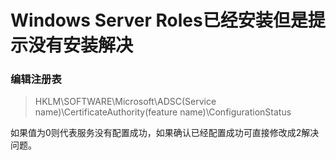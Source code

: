 # Windows Server Roles已经安装但是提示没有安装解决

### 编辑注册表
> HKLM\SOFTWARE\Microsoft\ADSC(Service name)\CertificateAuthority(feature name)\ConfigurationStatus

如果值为0则代表服务没有配置成功，如果确认已经配置成功可直接修改成2解决问题。
